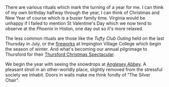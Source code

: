 There are various rituals which mark the turning of a year for me.
I can think of my own birthday halfway through the year, I can
think of Christmas and New Year of course which is a busier family time.
Virginia would be unhappy if I failed to mention
St Valentine's Day which we now tend to observe at the
*Phoenix* in Histon, one day out so it's more relaxed.

The less common rituals are those like the
*Tufty Club Outing* held on the last Thursday in July, or
the [fireworks](http://www.hisimp.net/wp/histon-and-impington-fireworks-extgravaganza-2014/)
at Impington Village College which begin the season of winter. And what's
becoming our annual pilgrimage to Thursford for their
[Thursford Christmas Spectacular](https://www.thursford.com/christmas-spectacular/).

We begin the year with seeing the snowdrops at
[Anglesey Abbey](https://www.nationaltrust.org.uk/anglesey-abbey-gardens-and-lode-mill).
A pleasant stroll in an other-worldly place, slightly
removed from the stressful society we inhabit. Doors in walls make
me think fondly of "The Silver Chair".
